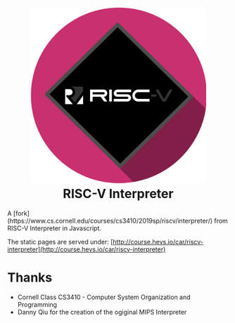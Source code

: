 <h1 align="center">
  <br>
  <img src="./img/car-riscv.png" alt="RISC-V Interpreter Logo" width="400">
  <br>
  RISC-V Interpreter
  <br>
</h1>
A [fork](https://www.cs.cornell.edu/courses/cs3410/2019sp/riscv/interpreter/) from RISC-V Interpreter in Javascript.

The static pages are served under: [http://course.hevs.io/car/riscv-interpreter](http://course.hevs.io/car/riscv-interpreter)


# Thanks
* Cornell Class CS3410 - Computer System Organization and Programming
* Danny Qiu for the creation of the ogiginal MIPS Interpreter
